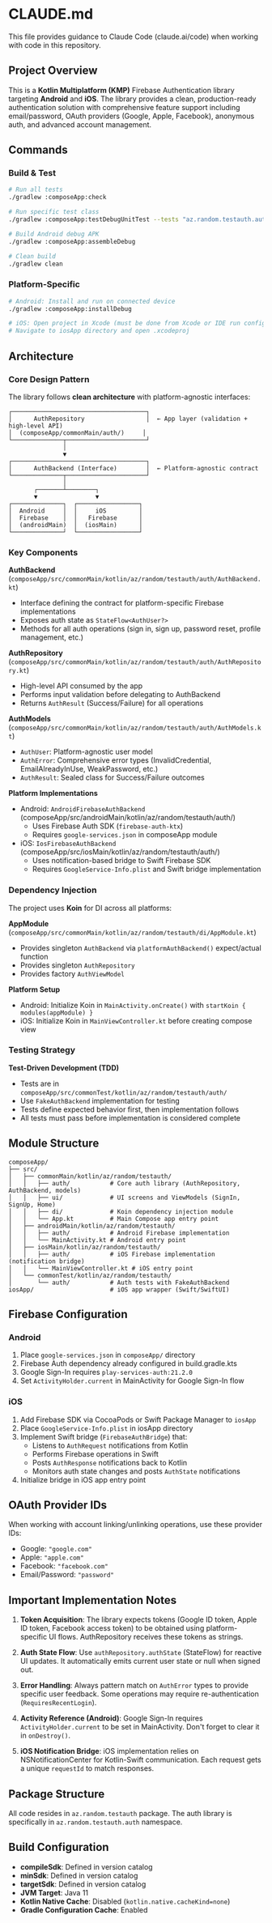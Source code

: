 # CLAUDE.md

This file provides guidance to Claude Code (claude.ai/code) when working with code in this repository.

## Project Overview

This is a **Kotlin Multiplatform (KMP)** Firebase Authentication library targeting **Android** and **iOS**. The library provides a clean, production-ready authentication solution with comprehensive feature support including email/password, OAuth providers (Google, Apple, Facebook), anonymous auth, and advanced account management.

## Commands

### Build & Test
```bash
# Run all tests
./gradlew :composeApp:check

# Run specific test class
./gradlew :composeApp:testDebugUnitTest --tests "az.random.testauth.auth.AuthRepositoryTest"

# Build Android debug APK
./gradlew :composeApp:assembleDebug

# Clean build
./gradlew clean
```

### Platform-Specific
```bash
# Android: Install and run on connected device
./gradlew :composeApp:installDebug

# iOS: Open project in Xcode (must be done from Xcode or IDE run configuration)
# Navigate to iosApp directory and open .xcodeproj
```

## Architecture

### Core Design Pattern

The library follows **clean architecture** with platform-agnostic interfaces:

```
┌─────────────────────────────────────┐
│      AuthRepository                 │  ← App layer (validation + high-level API)
│  (composeApp/commonMain/auth/)     │
└──────────────┬──────────────────────┘
               │
               ▼
┌─────────────────────────────────────┐
│      AuthBackend (Interface)        │  ← Platform-agnostic contract
└──────────────┬──────────────────────┘
               │
       ┌───────┴────────┐
       ▼                ▼
┌──────────────┐  ┌─────────────────┐
│  Android     │  │     iOS         │
│  Firebase    │  │   Firebase      │
│  (androidMain)  │  (iosMain)      │
└──────────────┘  └─────────────────┘
```

### Key Components

**AuthBackend** (`composeApp/src/commonMain/kotlin/az/random/testauth/auth/AuthBackend.kt`)
- Interface defining the contract for platform-specific Firebase implementations
- Exposes auth state as `StateFlow<AuthUser?>`
- Methods for all auth operations (sign in, sign up, password reset, profile management, etc.)

**AuthRepository** (`composeApp/src/commonMain/kotlin/az/random/testauth/auth/AuthRepository.kt`)
- High-level API consumed by the app
- Performs input validation before delegating to AuthBackend
- Returns `AuthResult` (Success/Failure) for all operations

**AuthModels** (`composeApp/src/commonMain/kotlin/az/random/testauth/auth/AuthModels.kt`)
- `AuthUser`: Platform-agnostic user model
- `AuthError`: Comprehensive error types (InvalidCredential, EmailAlreadyInUse, WeakPassword, etc.)
- `AuthResult`: Sealed class for Success/Failure outcomes

**Platform Implementations**
- Android: `AndroidFirebaseAuthBackend` (composeApp/src/androidMain/kotlin/az/random/testauth/auth/)
  - Uses Firebase Auth SDK (`firebase-auth-ktx`)
  - Requires `google-services.json` in composeApp module
- iOS: `IosFirebaseAuthBackend` (composeApp/src/iosMain/kotlin/az/random/testauth/auth/)
  - Uses notification-based bridge to Swift Firebase SDK
  - Requires `GoogleService-Info.plist` and Swift bridge implementation

### Dependency Injection

The project uses **Koin** for DI across all platforms:

**AppModule** (`composeApp/src/commonMain/kotlin/az/random/testauth/di/AppModule.kt`)
- Provides singleton `AuthBackend` via `platformAuthBackend()` expect/actual function
- Provides singleton `AuthRepository`
- Provides factory `AuthViewModel`

**Platform Setup**
- Android: Initialize Koin in `MainActivity.onCreate()` with `startKoin { modules(appModule) }`
- iOS: Initialize Koin in `MainViewController.kt` before creating compose view

### Testing Strategy

**Test-Driven Development (TDD)**
- Tests are in `composeApp/src/commonTest/kotlin/az/random/testauth/auth/`
- Use `FakeAuthBackend` implementation for testing
- Tests define expected behavior first, then implementation follows
- All tests must pass before implementation is considered complete

## Module Structure

```
composeApp/
├── src/
│   ├── commonMain/kotlin/az/random/testauth/
│   │   ├── auth/           # Core auth library (AuthRepository, AuthBackend, models)
│   │   ├── ui/             # UI screens and ViewModels (SignIn, SignUp, Home)
│   │   ├── di/             # Koin dependency injection module
│   │   └── App.kt          # Main Compose app entry point
│   ├── androidMain/kotlin/az/random/testauth/
│   │   ├── auth/           # Android Firebase implementation
│   │   └── MainActivity.kt # Android entry point
│   ├── iosMain/kotlin/az/random/testauth/
│   │   ├── auth/           # iOS Firebase implementation (notification bridge)
│   │   └── MainViewController.kt # iOS entry point
│   └── commonTest/kotlin/az/random/testauth/
│       └── auth/           # Auth tests with FakeAuthBackend
iosApp/                     # iOS app wrapper (Swift/SwiftUI)
```

## Firebase Configuration

### Android
1. Place `google-services.json` in `composeApp/` directory
2. Firebase Auth dependency already configured in build.gradle.kts
3. Google Sign-In requires `play-services-auth:21.2.0`
4. Set `ActivityHolder.current` in MainActivity for Google Sign-In flow

### iOS
1. Add Firebase SDK via CocoaPods or Swift Package Manager to `iosApp`
2. Place `GoogleService-Info.plist` in iosApp directory
3. Implement Swift bridge (`FirebaseAuthBridge`) that:
   - Listens to `AuthRequest` notifications from Kotlin
   - Performs Firebase operations in Swift
   - Posts `AuthResponse` notifications back to Kotlin
   - Monitors auth state changes and posts `AuthState` notifications
4. Initialize bridge in iOS app entry point

## OAuth Provider IDs

When working with account linking/unlinking operations, use these provider IDs:
- Google: `"google.com"`
- Apple: `"apple.com"`
- Facebook: `"facebook.com"`
- Email/Password: `"password"`

## Important Implementation Notes

1. **Token Acquisition**: The library expects tokens (Google ID token, Apple ID token, Facebook access token) to be obtained using platform-specific UI flows. AuthRepository receives these tokens as strings.

2. **Auth State Flow**: Use `authRepository.authState` (StateFlow) for reactive UI updates. It automatically emits current user state or null when signed out.

3. **Error Handling**: Always pattern match on `AuthError` types to provide specific user feedback. Some operations may require re-authentication (`RequiresRecentLogin`).

4. **Activity Reference (Android)**: Google Sign-In requires `ActivityHolder.current` to be set in MainActivity. Don't forget to clear it in `onDestroy()`.

5. **iOS Notification Bridge**: iOS implementation relies on NSNotificationCenter for Kotlin-Swift communication. Each request gets a unique `requestId` to match responses.

## Package Structure

All code resides in `az.random.testauth` package. The auth library is specifically in `az.random.testauth.auth` namespace.

## Build Configuration

- **compileSdk**: Defined in version catalog
- **minSdk**: Defined in version catalog
- **targetSdk**: Defined in version catalog
- **JVM Target**: Java 11
- **Kotlin Native Cache**: Disabled (`kotlin.native.cacheKind=none`)
- **Gradle Configuration Cache**: Enabled
